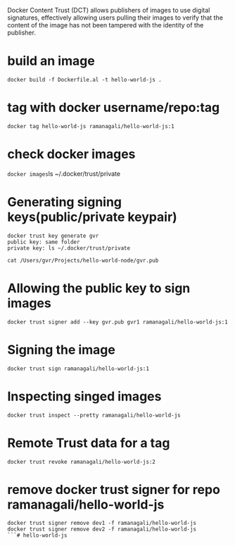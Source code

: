 Docker Content Trust (DCT) allows publishers of images to use digital signatures, effectively allowing users pulling their images to verify that the content of the image has not been tampered with the identity of the publisher.

# build an image
`docker build -f Dockerfile.al -t hello-world-js .`

# tag with docker username/repo:tag
`docker tag hello-world-js ramanagali/hello-world-js:1`

# check docker images
`docker images`ls ~/.docker/trust/private


# Generating signing keys(public/private keypair)
```
docker trust key generate gvr
public key: same folder
private key: ls ~/.docker/trust/private

cat /Users/gvr/Projects/hello-world-node/gvr.pub
```

# Allowing the public key to sign images
`docker trust signer add --key gvr.pub gvr1 ramanagali/hello-world-js:1`

# Signing the image
`docker trust sign ramanagali/hello-world-js:1`

# Inspecting singed images
`docker trust inspect --pretty ramanagali/hello-world-js`

# Remote Trust data for a tag
```docker trust revoke ramanagali/hello-world-js:1
docker trust revoke ramanagali/hello-world-js:2
```

# remove docker trust signer for repo ramanagali/hello-world-js
```
docker trust signer remove dev1 -f ramanagali/hello-world-js
docker trust signer remove dev2 -f ramanagali/hello-world-js
```# hello-world-js
